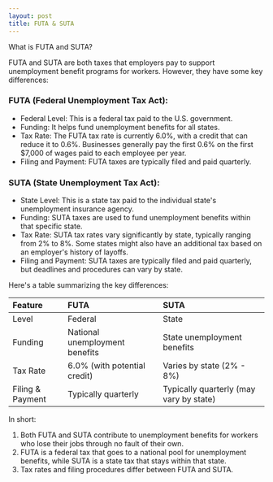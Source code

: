 ```yaml
---
layout: post
title: FUTA & SUTA
---
```



What is FUTA and SUTA?


FUTA and SUTA are both taxes that employers pay to support unemployment benefit programs for workers. However, they have some key differences:

### FUTA (Federal Unemployment Tax Act):

- Federal Level: This is a federal tax paid to the U.S. government.
- Funding: It helps fund unemployment benefits for all states.
- Tax Rate: The FUTA tax rate is currently 6.0%, with a credit that can reduce it to 0.6%. Businesses generally pay the first 0.6% on the first $7,000 of wages paid to each employee per year.
- Filing and Payment: FUTA taxes are typically filed and paid quarterly.

### SUTA (State Unemployment Tax Act):

- State Level: This is a state tax paid to the individual state's unemployment insurance agency.
- Funding: SUTA taxes are used to fund unemployment benefits within that specific state.
- Tax Rate: SUTA tax rates vary significantly by state, typically ranging from 2% to 8%. Some states might also have an additional tax based on an employer's history of layoffs.
- Filing and Payment: SUTA taxes are typically filed and paid quarterly, but deadlines and procedures can vary by state.

Here's a table summarizing the key differences:

|Feature|FUTA|SUTA|
|:-|:-|:-|
|Level|Federal|State|
|Funding|National unemployment benefits|State unemployment benefits|
|Tax Rate|6.0% (with potential credit)|Varies by state (2% - 8%)|
|Filing & Payment|Typically quarterly|Typically quarterly (may vary by state)|

In short:

1. Both FUTA and SUTA contribute to unemployment benefits for workers who lose their jobs through no fault of their own.
1. FUTA is a federal tax that goes to a national pool for unemployment benefits, while SUTA is a state tax that stays within that state.
1. Tax rates and filing procedures differ between FUTA and SUTA.

